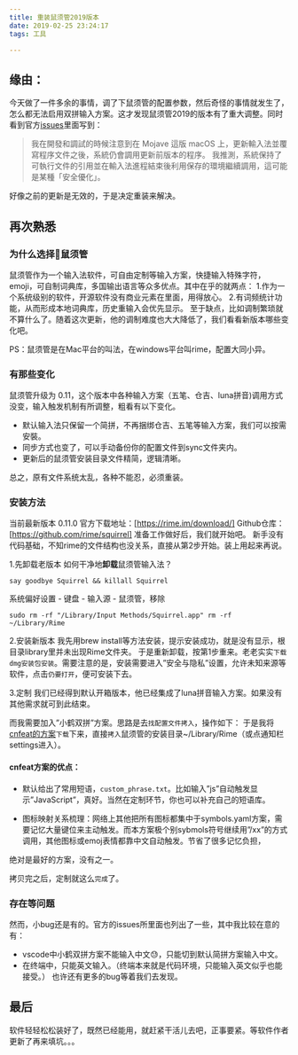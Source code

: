 ```yaml
---
title: 重装鼠须管2019版本
date: 2019-02-25 23:24:17
tags: 工具

---
```

## 缘由：
今天做了一件多余的事情，调了下鼠须管的配置参数，然后奇怪的事情就发生了，怎么都无法启用双拼输入方案。这才发现鼠须管2019的版本有了重大调整。同时看到官方[issues](https://github.com/rime/squirrel/issues/281)里面写到：

>我在開發和調試的時候注意到在 Mojave 這版 macOS 上，更新輸入法並覆寫程序文件之後，系統仍會調用更新前版本的程序。
>我推測，系統保持了可執行文件的引用並在輸入法進程結束後利用保存的環境繼續調用，這可能是某種「安全優化」。

好像之前的更新是无效的，于是决定重装来解决。



## 再次熟悉

### 为什么选择鼠须管

鼠须管作为一个输入法软件，可自由定制等输入方案，快捷输入特殊字符，emoji，可自制词典库，多国输出语言等众多优点。其中在乎的就两点：
1.作为一个系统级别的软件，开源软件没有商业元素在里面，用得放心。
2.有词频统计功能，从而形成本地词典库，历史重输入会优先显示。
至于缺点，比如调制繁琐就不算什么了。随着这次更新，他的调制难度也大大降低了，我们看看新版本哪些变化吧。

PS：鼠须管是在Mac平台的叫法，在windows平台叫rime，配置大同小异。

### 有那些变化

鼠须管升级为 0.11，这个版本中各种输入方案（五笔、仓吉、luna拼音)调用方式没变，输入触发机制有所调整，粗看有以下变化。
- 默认输入法只保留一个简拼，不再捆绑仓吉、五笔等输入方案，我们可以按需安裝。
- 同步方式也变了，可以手动备份你的配置文件到sync文件夹内。
- 更新后的鼠须管安装目录文件精简，逻辑清晰。

总之，原有文件系统太乱，各种不能忍，必须重装。

### 安装方法

当前最新版本 0.11.0
官方下载地址：[https://rime.im/download/]
Github仓库：[https://github.com/rime/squirrel]
准备工作做好后，我们就开始吧。
新手没有代码基础，不知rime的文件结构也没关系，直接从第2步开始。装上用起来再说。

1.先卸载老版本
如何干净地**卸载**鼠须管输入法？

```
say goodbye Squirrel && killall Squirrel
```

系统偏好设置 - 键盘 - 输入源 - 鼠须管，移除

```
sudo rm -rf "/Library/Input Methods/Squirrel.app" rm -rf ~/Library/Rime
```

2.安装新版本
我先用brew install等方法安装，提示安装成功，就是没有显示，根目录library里并未出现Rime文件夹。
于是重新卸载，按第1步重来。老老实实`下载dmg安装包安装`。需要注意的是，安装需要进入”安全与隐私”设置，允许未知来源等软件，点击`仍要打开`，便可安装下去。

3.定制
我们已经得到默认开箱版本，他已经集成了luna拼音输入方案。如果没有其他需求就可到此结束。



而我需要加入”小鹤双拼”方案。思路是去`找配置文件拷入`，操作如下：
于是我将[cnfeat的方案](https://github.com/cnfeat/Rime)`下载`下来，直接`拷入`鼠须管的安装目录~/Library/Rime（或点通知栏settings进入）。

#### cnfeat方案的优点：

- 默认给出了常用短语，`custom_phrase.txt`。比如输入”js”自动触发显示”JavaScript”，真好。当然在定制环节，你也可以补充自己的短语库。

- 图标映射关系梳理：网络上其他把所有图标都集中于symbols.yaml方案，需要记忆大量键位来主动触发。而本方案极个别sybmols符号继续用”/xx”的方式调用，其他图标或emoj表情都靠中文自动触发。节省了很多记忆负担，

  

绝对是最好的方案，没有之一。

拷贝完之后，定制就这么`完成`了。

### 存在等问题

然而，小bug还是有的。官方的issues所里面也列出了一些，其中我比较在意的有：

- vscode中小鹤双拼方案不能输入中文😓️，只能切到默认简拼方案输入中文。
- 在终端中，只能英文输入。（终端本来就是代码环境，只能输入英文似乎也能接受。）
  也许还有更多的bug等着我们去发现。

## 最后
软件轻轻松松装好了，既然已经能用，就赶紧干活儿去吧，正事要紧。等软件作者更新了再来填坑。。。